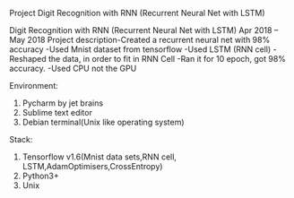 Project Digit Recognition with RNN (Recurrent Neural Net with LSTM)

Digit Recognition with RNN (Recurrent Neural Net with LSTM)
Apr 2018 – May 2018
Project description-Created a recurrent neural net with 98% accuracy
-Used Mnist dataset from tensorflow
-Used LSTM (RNN cell)
-Reshaped the data, in order to fit in RNN Cell 
-Ran it for 10 epoch, got 98% accuracy.
-Used CPU not the GPU

Environment:
1) Pycharm by jet brains 
2) Sublime text editor
3) Debian terminal(Unix like operating system)

Stack:
1) Tensorflow v1.6(Mnist data sets,RNN cell, LSTM,AdamOptimisers,CrossEntropy)
2) Python3+
3) Unix
